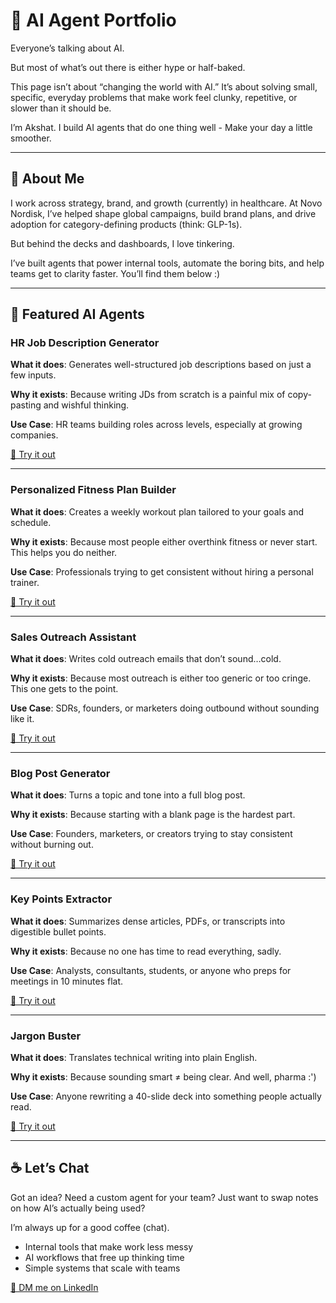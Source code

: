 # 🧠 AI Agent Portfolio

Everyone’s talking about AI.

But most of what’s out there is either hype or half-baked.

This page isn’t about “changing the world with AI.” It’s about solving small, specific, everyday problems that make work feel clunky, repetitive, or slower than it should be.

I’m Akshat. I build AI agents that do one thing well - Make your day a little smoother.

---

## 👋 About Me

I work across strategy, brand, and growth (currently) in healthcare. At Novo Nordisk, I’ve helped shape global campaigns, build brand plans, and drive adoption for category-defining products (think: GLP-1s).

But behind the decks and dashboards, I love tinkering.

I’ve built agents that power internal tools, automate the boring bits, and help teams get to clarity faster. You’ll find them below :)

---

## 🧠 Featured AI Agents

### HR Job Description Generator  
**What it does**: Generates well-structured job descriptions based on just a few inputs.

**Why it exists**: Because writing JDs from scratch is a painful mix of copy-pasting and wishful thinking.

**Use Case**: HR teams building roles across levels, especially at growing companies.

[🔗 Try it out](https://app.mindstudio.ai/agents/hr-job-description-generator-8eb8ff39/run/)

---

### Personalized Fitness Plan Builder  
**What it does**: Creates a weekly workout plan tailored to your goals and schedule.

**Why it exists**: Because most people either overthink fitness or never start. This helps you do neither.

**Use Case**: Professionals trying to get consistent without hiring a personal trainer.

[🔗 Try it out](https://app.mindstudio.ai/agents/personalized-fitness-plan-builder-512b2d4a/run/)

---

### Sales Outreach Assistant  
**What it does**: Writes cold outreach emails that don’t sound…cold.

**Why it exists**: Because most outreach is either too generic or too cringe. This one gets to the point.

**Use Case**: SDRs, founders, or marketers doing outbound without sounding like it.

[🔗 Try it out](https://app.mindstudio.ai/agents/sales-outreach-assistant-6367fa45/run/)

---

### Blog Post Generator  
**What it does**: Turns a topic and tone into a full blog post.

**Why it exists**: Because starting with a blank page is the hardest part.

**Use Case**: Founders, marketers, or creators trying to stay consistent without burning out.

[🔗 Try it out](https://app.mindstudio.ai/agents/enhanced-blog-post-generator--assignment-1-510dc939/run/)

---

### Key Points Extractor  
**What it does**: Summarizes dense articles, PDFs, or transcripts into digestible bullet points.

**Why it exists**: Because no one has time to read everything, sadly.

**Use Case**: Analysts, consultants, students, or anyone who preps for meetings in 10 minutes flat.

[🔗 Try it out](https://app.mindstudio.ai/agents/key-points-extractor-v2--assignment-1-403d3825/run)

---

### Jargon Buster  
**What it does**: Translates technical writing into plain English.

**Why it exists**: Because sounding smart ≠ being clear. And well, pharma :')

**Use Case**: Anyone rewriting a 40-slide deck into something people actually read.

[🔗 Try it out](https://app.mindstudio.ai/agents/jargon-buster--assignment-1-d63e08f1/run)

---

## ☕ Let’s Chat

Got an idea? Need a custom agent for your team? Just want to swap notes on how AI’s actually being used?

I’m always up for a good coffee (chat).

- Internal tools that make work less messy
- AI workflows that free up thinking time
- Simple systems that scale with teams

[🔗 DM me on LinkedIn](https://www.linkedin.com/in/akshat-kharbanda/)
